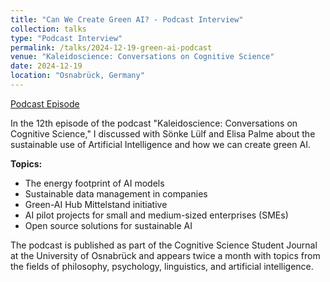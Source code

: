 ```yaml
---
title: "Can We Create Green AI? - Podcast Interview"
collection: talks
type: "Podcast Interview"
permalink: /talks/2024-12-19-green-ai-podcast
venue: "Kaleidoscience: Conversations on Cognitive Science"
date: 2024-12-19
location: "Osnabrück, Germany"
---
```


[Podcast Episode](https://open.spotify.com/episode/4VStCOSuXf5i7MHxJzIBbQ?si=63c67fa17a034ac0)

In the 12th episode of the podcast "Kaleidoscience: Conversations on Cognitive Science," I discussed with Sönke Lülf and Elisa Palme about the sustainable use of Artificial Intelligence and how we can create green AI.

**Topics:**
- The energy footprint of AI models
- Sustainable data management in companies
- Green-AI Hub Mittelstand initiative
- AI pilot projects for small and medium-sized enterprises (SMEs)
- Open source solutions for sustainable AI

The podcast is published as part of the Cognitive Science Student Journal at the University of Osnabrück and appears twice a month with topics from the fields of philosophy, psychology, linguistics, and artificial intelligence. 